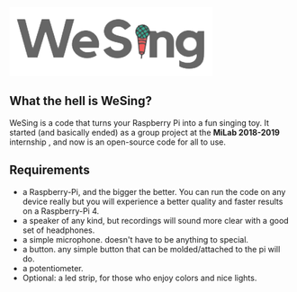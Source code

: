 <img src="Images/WeSingLogo.png">

## What the hell is WeSing?
WeSing is a code that turns your Raspberry Pi into a fun singing toy.
It started (and basically ended) as a group project at the **MiLab 2018-2019** internship , and now is an open-source code for all to use.

## Requirements
* a Raspberry-Pi, and the bigger the better. You can run the code on any device really but you will experience a better quality and faster results on a Raspberry-Pi 4.
* a speaker of any kind, but recordings will sound more clear with a good set of headphones.
* a simple microphone. doesn't have to be anything to special.
* a button. any simple button that can be molded/attached to the pi will do.
* a potentiometer.
* Optional: a led strip, for those who enjoy colors and nice lights.

## 
